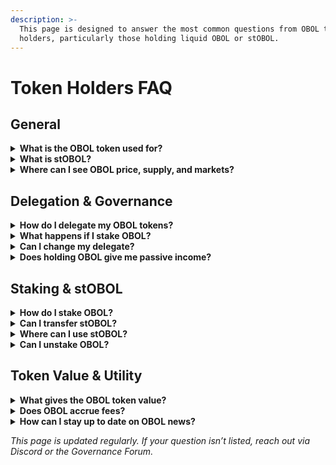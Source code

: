 ```yaml
---
description: >-
  This page is designed to answer the most common questions from OBOL token
  holders, particularly those holding liquid OBOL or stOBOL.
---
```


# Token Holders FAQ

## General

<details>

<summary><strong>What is the OBOL token used for?</strong></summary>

OBOL is the governance token of the Obol Collective. It enables holders to participate in on-chain governance by voting directly or delegating their voting power to delegates.

OBOL is also used in the [RAF](../governance/raf/), where token holders delegate to vote on which contributors should receive retroactive funding for valuable work.

In addition, OBOL can be staked to receive stOBOL, a liquid token that accrues staking rewards and retains governance power as long as it remains in the staker’s wallet. This staking mechanism supports long-term alignment and decentralized ownership.

Finally, both OBOL and stOBOL are being integrated into DeFi protocols, such as liquidity pools, lending platforms (e.g. Morpho), and restaking services (e.g. Eigenlayer, Symbiotic), with more utility expected over time as shaped by community governance.

</details>

<details>

<summary><strong>What is stOBOL?</strong></summary>

stOBOL is the liquid staking token received when you stake OBOL. It earns staking rewards and can be used in DeFi. Holding stOBOL in your wallet preserves your governance power. More info in [staking-and-stobol.md](staking-and-stobol.md "mention")

</details>

<details>

<summary><strong>Where can I see OBOL price, supply, and markets?</strong></summary>

You can track OBOL on [CoinMarketCap](https://www.coingecko.com/en/coins/obol-2) or [Coingecko](https://coingecko.com). These pages include market data, supply information, and live price charts.

</details>

## Delegation & Governance

<details>

<summary><strong>How do I delegate my OBOL tokens?</strong></summary>

You can delegate via [vote.obol.org](https://vote.obol.org/dao/delegates). Connect your wallet, choose a delegate, and confirm the delegation transaction.

</details>

<details>

<summary><strong>What happens if I stake OBOL?</strong></summary>

You receive stOBOL, which maintains your delegation as long as it stays in your wallet. Once transferred (e.g., to a DeFi protocol), you lose the individual delegation. Voting power is then routed via an [auto-delegation strategy](staking-and-stobol.md#how-the-overwhelming-support-strategy-works).

</details>

<details>

<summary><strong>Can I change my delegate?</strong></summary>

Yes, you can re-delegate at any time through the Collective Portal at [vote.obol.org](https://vote.obol.org)

</details>

<details>

<summary><strong>Does holding OBOL give me passive income?</strong></summary>

Not directly. Only staking OBOL (to receive auto-compounding stOBOL) allows you to earn rewards.

</details>

## Staking & stOBOL

<details>

<summary><strong>How do I stake OBOL?</strong></summary>

Use [stake.obol.org](https://stake.obol.org) to stake. You’ll receive auto-compounding stOBOL in return.

</details>

<details>

<summary><strong>Can I transfer stOBOL?</strong></summary>

Yes, stOBOL is a fully transferable ERC-20 token. However, if you transfer it, your direct delegation is lost, and your governance power enters the auto-delegation pool.

</details>

<details>

<summary><strong>Where can I use stOBOL?</strong></summary>

stOBOL can be used in DeFi protocols (e.g., as collateral, in LPs, etc.). Integrations are ongoing and will be announced via Discord and Twitter.

</details>

<details>

<summary><strong>Can I unstake OBOL?</strong></summary>

Yes. You can return stOBOL to the staking contract at anytime without lockup to reclaim your OBOL. Unstaking and restaking interfaces are provided at [stake.obol.org](https://stake.obol.org).

</details>

## Token Value & Utility

<details>

<summary><strong>What gives the OBOL token value?</strong></summary>

OBOL gains utility through governance rights, staking yield, and its use in DeFi. Long term, its value could be tied to the growth of the Obol Network, including fees, protocol usage, and TVL.

</details>

<details>

<summary><strong>Does OBOL accrue fees?</strong></summary>

Currently, OBOL does not accrue protocol revenue. However, the DAO may vote in the future to direct protocol revenue toward token holders or stakers.

</details>

<details>

<summary><strong>How can I stay up to date on OBOL news?</strong></summary>

Join our [Discord](https://discord.gg/obol), follow [@ObolNetwork](https://x.com/Obol_Collective), and check our [Forum](https://community.obol.org) for governance and integration updates.

</details>

_This page is updated regularly. If your question isn’t listed, reach out via Discord or the Governance Forum._
